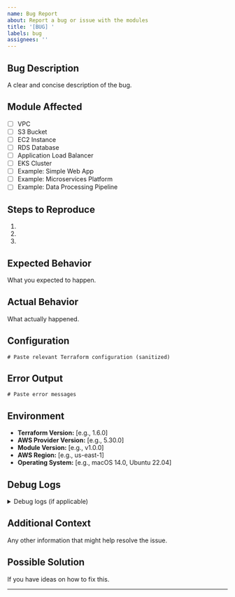 ```yaml
---
name: Bug Report
about: Report a bug or issue with the modules
title: '[BUG] '
labels: bug
assignees: ''
---
```


## Bug Description

A clear and concise description of the bug.

## Module Affected

- [ ] VPC
- [ ] S3 Bucket
- [ ] EC2 Instance
- [ ] RDS Database
- [ ] Application Load Balancer
- [ ] EKS Cluster
- [ ] Example: Simple Web App
- [ ] Example: Microservices Platform
- [ ] Example: Data Processing Pipeline

## Steps to Reproduce

1. 
2. 
3. 

## Expected Behavior

What you expected to happen.

## Actual Behavior

What actually happened.

## Configuration

```hcl
# Paste relevant Terraform configuration (sanitized)
```

## Error Output

```
# Paste error messages
```

## Environment

- **Terraform Version:** [e.g., 1.6.0]
- **AWS Provider Version:** [e.g., 5.30.0]
- **Module Version:** [e.g., v1.0.0]
- **AWS Region:** [e.g., us-east-1]
- **Operating System:** [e.g., macOS 14.0, Ubuntu 22.04]

## Debug Logs

<details>
<summary>Debug logs (if applicable)</summary>

```
# Paste debug logs here (sanitize sensitive data)
TF_LOG=DEBUG output
```

</details>

## Additional Context

Any other information that might help resolve the issue.

## Possible Solution

If you have ideas on how to fix this.

---
